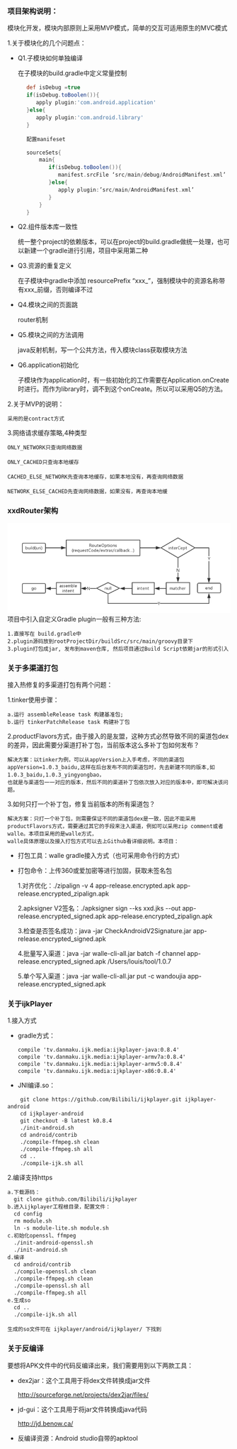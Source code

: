 ### 项目架构说明：

模块化开发，模块内部原则上采用MVP模式，简单的交互可适用原生的MVC模式

1.关于模块化的几个问题点：

* Q1.子模块如何单独编译
    
     在子模块的build.gradle中定义常量控制

```gradle
      def isDebug =true
      if(isDebug.toBoolen()){
         apply plugin:'com.android.application'
      }else{
	     apply plugin:'com.android.library'
      }
```      

          配置manifeset
     
```gradle
      sourceSets{
          main{
             if(isDebug.toBoolen()){
                manifest.srcFile ‘src/main/debug/AndroidManifest.xml’
             }else{
	            apply plugin:’src/main/AndroidManifest.xml’
             }
          }
      }
```
* Q2.组件版本库一致性

    统一整个project的依赖版本，可以在project的build.gradle做统一处理，也可以新建一个gradle进行引用，项目中采用第二种
   
* Q3.资源的重复定义

    在子模块中gradle中添加 resourcePrefix “xxx_”，强制模块中的资源名称带有xxx_前缀，否则编译不过
       
* Q4.模块之间的页面跳

    router机制
       
* Q5.模块之间的方法调用

    java反射机制，写一个公共方法，传入模块class获取模块方法
       
* Q6.application初始化

    子模块作为application时，有一些初始化的工作需要在Application.onCreate时进行。而作为library时，调不到这个onCreate。所以可以采用Q5的方法。
       
2.关于MVP的说明：

    采用的是contract方式

3.网络请求缓存策略,4种类型

    ONLY_NETWORK只查询网络数据
  
    ONLY_CACHED只查询本地缓存
  
    CACHED_ELSE_NETWORK先查询本地缓存，如果本地没有，再查询网络数据
  
    NETWORK_ELSE_CACHED先查询网络数据，如果没有，再查询本地缓
    
### xxdRouter架构
![xxd_router.png](xxd_router.png)
项目中引入自定义Gradle plugin一般有三种方法:

    1.直接写在 build.gradle中
    2.plugin源码放到rootProjectDir/buildSrc/src/main/groovy目录下
    3.plugin打包成jar, 发布到maven仓库, 然后项目通过Build Script依赖jar的形式引入
 
 
### 关于多渠道打包

接入热修复的多渠道打包有两个问题：

1.tinker使用步骤：

    a.运行 assembleRelease task 构建基准包;
    b.运行 tinkerPatchRelease task 构建补丁包

2.productFlavors方式，由于接入的是友盟，这种方式必然导致不同的渠道包dex的差异，因此需要分渠道打补丁包，当前版本这么多补丁包如何发布？
    
    解决方案：以tinker为例，可以从appVersion上入手考虑，不同的渠道包appVersion=1.0.3_baidu,这样在后台发布不同的渠道包时，先去新建不同的版本,如1.0.3_baidu,1.0.3_yingyongbao，
    也就是与渠道包一一对应的版本，然后不同的渠道补丁包依次放入对应的版本中，即可解决该问题。

3.如何只打一个补丁包，修复当前版本的所有渠道包？

    解决方案：只打一个补丁包，则需要保证不同的渠道包dex是一致，因此不能采用productFlavors方式，需要通过其它的手段来注入渠道，例如可以采用zip comment或者walle。本项目采用的是walle方式，
    walle具体原理以及接入打包方式可以去上Github看详细说明。本项目：
  * 打包工具：walle gradle接入方式（也可采用命令行的方式）
  * 打包命令：上传360或爱加密等进行加固，获取未签名包
    
    1.对齐优化：./zipalign -v 4 app-release.encrypted.apk app-release.encrypted_zipalign.apk
    
    2.apksigner V2签名：./apksigner sign --ks xxd.jks --out app-release.encrypted_signed.apk  app-release.encrypted_zipalign.apk
    
    3.检查是否签名成功：java -jar CheckAndroidV2Signature.jar app-release.encrypted_signed.apk
    
    4.批量写入渠道：java -jar walle-cli-all.jar batch -f channel app-release.encrypted_signed.apk /Users/louis/tool/1.0.7
    
    5.单个写入渠道：java -jar walle-cli-all.jar put -c wandoujia app-release.encrypted_signed.apk
    
### 关于ijkPlayer

1.接入方式

 * gradle方式：
 
   ```
   compile 'tv.danmaku.ijk.media:ijkplayer-java:0.8.4'
   compile 'tv.danmaku.ijk.media:ijkplayer-armv7a:0.8.4'
   compile 'tv.danmaku.ijk.media:ijkplayer-armv5:0.8.4'
   compile 'tv.danmaku.ijk.media:ijkplayer-x86:0.8.4'
   ```
 * JNI编译.so：
 
 ```
     git clone https://github.com/Bilibili/ijkplayer.git ijkplayer-android
     cd ijkplayer-android
     git checkout -B latest k0.8.4
     ./init-android.sh
     cd android/contrib
     ./compile-ffmpeg.sh clean
     ./compile-ffmpeg.sh all
     cd ..
     ./compile-ijk.sh all
```
2.编译支持https
 
    a.下载源码：
      git clone github.com/Bilibili/ijkplayer
    b.进入ijkplayer工程根目录，配置文件：
      cd config
      rm module.sh
      ln -s module-lite.sh module.sh
    c.初始化openssl、ffmpeg
      ./init-android-openssl.sh 
      ./init-android.sh
    d.编译
      cd android/contrib
      ./compile-openssl.sh clean
      ./compile-ffmpeg.sh clean   
      ./compile-openssl.sh all
      ./compile-ffmpeg.sh all
    e.生成so
      cd ..
      ./compile-ijk.sh all
      
    生成的so文件可在 ijkplayer/android/ijkplayer/ 下找到
    
 ### 关于反编译
 
 要想将APK文件中的代码反编译出来，我们需要用到以下两款工具：
 
 * dex2jar：这个工具用于将dex文件转换成jar文件
   
   http://sourceforge.net/projects/dex2jar/files/
 * jd-gui：这个工具用于将jar文件转换成java代码
  
   http://jd.benow.ca/
 * 反编译资源：Android studio自带的apktool